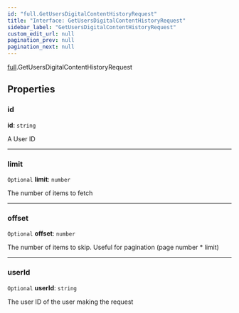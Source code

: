 ```yaml
---
id: "full.GetUsersDigitalContentHistoryRequest"
title: "Interface: GetUsersDigitalContentHistoryRequest"
sidebar_label: "GetUsersDigitalContentHistoryRequest"
custom_edit_url: null
pagination_prev: null
pagination_next: null
---
```


[full](../namespaces/full.md).GetUsersDigitalContentHistoryRequest

## Properties

### id

 **id**: `string`

A User ID

___

### limit

 `Optional` **limit**: `number`

The number of items to fetch

___

### offset

 `Optional` **offset**: `number`

The number of items to skip. Useful for pagination (page number * limit)

___

### userId

 `Optional` **userId**: `string`

The user ID of the user making the request
